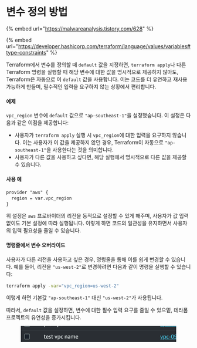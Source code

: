 # 변수 정의 방법

{% embed url="https://malwareanalysis.tistory.com/628" %}

{% embed url="https://developer.hashicorp.com/terraform/language/values/variables#type-constraints" %}

Terraform에서 변수를 정의할 때 `default` 값을 지정하면, `terraform apply`나 다른 Terraform 명령을 실행할 때 해당 변수에 대한 값을 명시적으로 제공하지 않아도, Terraform은 자동으로 이 `default` 값을 사용합니다. 이는 코드를 더 유연하고 재사용 가능하게 만들며, 필수적인 입력을 요구하지 않는 상황에서 편리합니다.

#### 예제

`vpc_region` 변수에 `default` 값으로 `"ap-southeast-1"`을 설정했습니다. 이 설정은 다음과 같은 이점을 제공합니다:

* 사용자가 `terraform apply` 실행 시 `vpc_region`에 대한 입력을 요구하지 않습니다. 이는 사용자가 이 값을 제공하지 않던 경우, Terraform이 자동으로 `"ap-southeast-1"`을 사용한다는 것을 의미합니다.
* 사용자가 다른 값을 사용하고 싶다면, 해당 실행에서 명시적으로 다른 값을 제공할 수 있습니다.

#### 사용 예

```hcl
provider "aws" {
  region = var.vpc_region
}
```

위 설정은 `aws` 프로바이더의 리전을 동적으로 설정할 수 있게 해주며, 사용자가 값 입력 없이도 기본 설정에 따라 실행됩니다. 이렇게 하면 코드의 일관성을 유지하면서 사용자의 입력 필요성을 줄일 수 있습니다.

#### 명령줄에서 변수 오버라이드

사용자가 다른 리전을 사용하고 싶은 경우, 명령줄을 통해 이를 쉽게 변경할 수 있습니다. 예를 들어, 리전을 `"us-west-2"`로 변경하려면 다음과 같이 명령을 실행할 수 있습니다:

```bash
terraform apply -var="vpc_region=us-west-2"
```

이렇게 하면 기본값 `"ap-southeast-1"` 대신 `"us-west-2"`가 사용됩니다.

따라서, `default` 값을 설정하면, 변수에 대한 필수 입력 요구를 줄일 수 있으멑, 테라폼 프로젝트의 유연성을 증가시킵니다.



<figure><img src="../../../.gitbook/assets/image (52).png" alt=""><figcaption></figcaption></figure>

